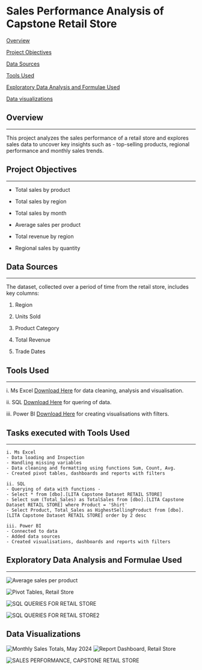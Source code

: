 # Sales Performance Analysis of Capstone Retail Store

[Overview](#overview)

[Project Objectives](#project-objectives)

[Data Sources](#data-sources)

[Tools Used](#tools-used)

[Exploratory Data Analysis and Formulae Used](#exploratory-data-analysis-and-formulae-used)

[Data visualizations](#data-visualizations)


## Overview
---
This project analyzes the sales performance of a retail store and explores sales data to uncover key insights such as -
top-selling products, regional performance and monthly sales trends.


## Project Objectives
---

- Total sales by product
  
- Total sales by region

- Total sales by month

- Average sales per product

- Total revenue by region

- Regional sales by quantity


## Data Sources
---
The dataset, collected over a period of time from the retail store, includes key columns:

1. Region

2. Units Sold

3. Product Category

4. Total Revenue

5. Trade Dates


## Tools Used
---

i. Ms Excel [Download Here](https://www.microsoft.com/en-us/microsoft-365/excel) for data cleaning, analysis and visualisation.

ii. SQL [Download Here](https://www.microsoft.com/en-us/sql-server/sql-server-downloads) for quering of data.

iii. Power BI [Download Here](https://www.microsoft.com/en-us/power-platform/products/power-bi/downloads) for creating visualisations with filters.


## Tasks executed with Tools Used
---

    i. Ms Excel
    - Data loading and Inspection
    - Handling missing variables
    - Data cleaning and formatting using functions Sum, Count, Avg.
    - Created pivot tables, dashboards and reports with filters

    ii. SQL
    - Querying of data with functions -
    - Select * from [dbo].[LITA Capstone Dataset RETAIL STORE]
    - Select sum (Total_Sales) as TotalSales from [dbo].[LITA Capstone Dataset RETAIL STORE] where Product = 'Shirt'
    - Select Product, Total_Sales as HighestSellingProduct from [dbo].[LITA Capstone Dataset RETAIL STORE] order by 2 desc

    iii. Power BI
    - Connected to data
    - Added data sources
    - Created visualisations, dashboards and reports with filters


  ## Exploratory Data Analysis and Formulae Used
  ---

  ![Average sales per product](https://github.com/user-attachments/assets/c98ad212-d126-40bf-84d1-ccf2d9f43f97)
  
  ![Pivot Tables, Retail Store](https://github.com/user-attachments/assets/dc40cdc5-8c9f-413f-ac27-8cd9ab407329)

  ![SQL QUERIES FOR RETAIL STORE](https://github.com/user-attachments/assets/a05345f5-b46d-4b7c-8cc9-23c50b1ff16b)
  
  ![SQL QUERIES FOR RETAIL STORE2](https://github.com/user-attachments/assets/e39f6e21-e926-43d4-8c6d-d0bcfc078d4b)

  
  ## Data Visualizations
  
  ![Monthly Sales Totals, May 2024](https://github.com/user-attachments/assets/e4540cf4-dcf4-4098-8819-861c6a31c05c)
![Report Dashboard, Retail Store](https://github.com/user-attachments/assets/e60b8377-43ac-428c-9e1c-9558cd27b3df)

![SALES PERFORMANCE, CAPSTONE RETAIL STORE](https://github.com/user-attachments/assets/fcf2b429-3068-4231-ac87-fd442dd7000d)










  

  



    
